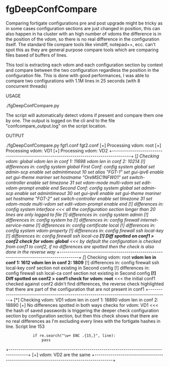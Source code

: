# fgDeepConfCompare

Comparing fortigate configurations pre and post upgrade might be tricky as in some cases configuration sections are just changed in position, this can also happen in ha cluster with an high number of vdoms the difference is in the position of the vdom, so there is no real difference in the configuration itself. The standard file compare tools like vimdiff, notepad++, ecc. can't spot this as they are general purpose compare tools which are comparing files based of buffers of lines.

This tool is extracting each vdom and each configuration section by context and compare between the two configuration regardless the position in the configuration file. 
This is done with good performances, I was able to compare two configurations with 1.1M lines in 25 seconds (with 8 concurrent threads)

USAGE

./fgDeepConfCompare.py <conf1 name> <conf2 name>

The script will automatically detect vdoms if present and compare them one by one. The output is logged on the cli and to the file "confcompare_output.log" on the script location.

OUTPUT

./fgDeepConfCompare.py  fgt1.conf fgt2.conf
[+] Processing vdom: root
[+] Processing vdom: VD1
[+] Processing vdom: VD2
+---------------------------------------------------------------------------------------+
[*] Checking vdom: global
vdom len in conf 1: 11698
vdom len in conf 2: 10214
[!] differences in: config system global
First Conf:
config system global
    set admin-scp enable
    set admintimeout 10
    set alias "FGT-1"
    set gui-ipv6 enable
    set gui-theme mariner
    set hostname "OreMSC1NFW01"
    set switch-controller enable
    set timezone 31
    set vdom-mode multi-vdom
    set edit-vdom-prompt enable
end
Second Conf:
config system global
    set admin-scp enable
    set admintimeout 30
    set gui-ipv6 enable
    set gui-theme mariner
    set hostname "FGT-2"
    set switch-controller enable
    set timezone 31
    set vdom-mode multi-vdom
    set edit-vdom-prompt enable
end
[!] differences in: config system interface    <<< all the configuration section longer than 20 lines are only logged to file
[!] differences in: config system admin
[!] differences in: config system ha
[!] differences in: config firewall internet-service-name
[!] differences in: config certificate local
[!] differences in: config system vdom-property
[!] differences in: config firewall ssh local-key
[!] differences in: config firewall ssh local-ca
**[!] Diff spotted on conf1 > conf2 check for vdom: global**  <<< by default the configuration is checked from conf1 to conf2, if no differences are spotted then the check is also done in the reverse way
+---------------------------------------------------------------------------------------+
[*] Checking vdom: root
**vdom len in conf 1: 1612
vdom len in conf 2: 1809**
[!] differences in: config firewall ssh local-key
conf section not existing in Second config
[!] differences in: config firewall ssh local-ca
conf section not existing in Second config
**[!] Diff spotted on conf2 > conf1 check for vdom: root**   <<< the initial conf1 checked against conf2 didn't find differences, the reverse check highlighted that there are part of the configuration that are not present in conf1 
+---------------------------------------------------------------------------------------+
[*] Checking vdom: VD1
vdom len in conf 1: 18890
vdom len in conf 2: 18890
[+] No differences spotted in both ways checks for vdom: VD1  <<< the hash of saved passwords is triggering the deeper check configuration section by configuration section, but then this check shows that there are no real differences as I'm excluding every lines with the fortigate hashes in line. Script line 153

				if re.search("\w+ ENC .{15,}", line):
					pass
     
+---------------------------------------------------------------------------------------+
[+] vdom: VD2 are the same
+---------------------------------------------------------------------------------------+
